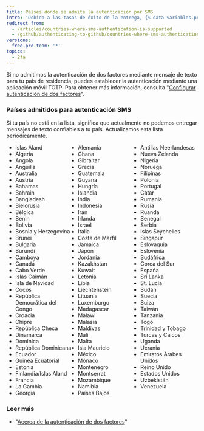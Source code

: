 ```yaml
---
title: Países donde se admite la autenticación por SMS
intro: 'Debido a las tasas de éxito de la entrega, {% data variables.product.product_name %} solo admite autenticación de dos factores mediante SMS para determinados países.'
redirect_from:
  - /articles/countries-where-sms-authentication-is-supported
  - /github/authenticating-to-github/countries-where-sms-authentication-is-supported
versions:
  free-pro-team: '*'
topics:
  - 2fa
---
```

Si no admitimos la autenticación de dos factores mediante mensaje de texto para tu país de residencia, puedes establecer la autenticación mediante una aplicación móvil TOTP. Para obtener más información, consulta "[Configurar autenticación de dos factores](/articles/configuring-two-factor-authentication)".

### Países admitidos para autenticación SMS

Si tu país no está en la lista, significa que actualmente no podemos entregar mensajes de texto confiables a tu país. Actualizamos esta lista periódicamente.

<ul style="-webkit-column-count: 3; -moz-column-count: 3; column-count: 3;">
<li>Islas Aland</li>
<li>Algeria</li>
<li>Angola</li>
<li>Anguilla</li>
<li>Australia</li>
<li>Austria</li>
<li>Bahamas</li>
<li>Bahrain</li>
<li>Bangladesh</li>
<li>Bielorusia</li>
<li>Bélgica</li>
<li>Benin</li>
<li>Bolivia</li>
<li>Bosnia y Herzegovina</li>
<li>Brunei</li>
<li>Bulgaria</li>
<li>Burundi</li>
<li>Camboya</li>
<li>Canadá</li>
<li>Cabo Verde</li>
<li>Islas Caimán</li>
<li>Isla de Navidad</li>
<li>Cocos</li>
<li>República Democrática del Congo</li>
<li>Croacia</li>
<li>Chipre</li>
<li>República Checa</li>
<li>Dinamarca</li>
<li>Dominica</li>
<li>República Dominicana</li>
<li>Ecuador</li>
<li>Guinea Ecuatorial</li>
<li>Estonia</li>
<li>Finlandia/Islas Aland</li>
<li>Francia</li>
<li>La Gambia</li>
<li>Georgia</li>
<li>Alemania</li>
<li>Ghana</li>
<li>Gibraltar</li>
<li>Grecia</li>
<li>Guatemala</li>
<li>Guyana</li>
<li>Hungría</li>
<li>Islandia</li>
<li>India</li>
<li>Indonesia</li>
<li>Irán</li>
<li>Irlanda</li>
<li>Israel</li>
<li>Italia</li>
<li>Costa de Marfil</li>
<li>Jamaica</li>
<li>Japón</li>
<li>Jordania</li>
<li>Kazakhstan</li>
<li>Kuwait</li>
<li>Letonia</li>
<li>Libia</li>
<li>Liechtenstein</li>
<li>Lituania</li>
<li>Luxemburgo</li>
<li>Madagascar</li>
<li>Malawi</li>
<li>Malasia</li>
<li>Maldivas</li>
<li>Mali</li>
<li>Malta</li>
<li>Isla Mauricio</li>
<li>México</li>
<li>Mónaco</li>
<li>Montenegro</li>
<li>Montserrat</li>
<li>Mozambique</li>
<li>Namibia</li>
<li>Países Bajos</li>
<li>Antillas Neerlandesas</li>
<li>Nueva Zelanda</li>
<li>Nigeria</li>
<li>Noruega</li>
<li>Filipinas</li>
<li>Polonia</li>
<li>Portugal</li>
<li>Catar</li>
<li>Rumania</li>
<li>Rusia</li>
<li>Ruanda</li>
<li>Senegal</li>
<li>Serbia</li>
<li>Islas Seychelles</li>
<li>Singapur</li>
<li>Eslovaquia</li>
<li>Eslovenia</li>
<li>Sudáfrica</li>
<li>Corea del Sur</li>
<li>España</li>
<li>Sri Lanka</li>
<li>St. Lucía</li>
<li>Sudán</li>
<li>Suecia</li>
<li>Suiza</li>
<li>Taiwán</li>
<li>Tanzania</li>
<li>Togo</li>
<li>Trinidad y Tobago</li>
<li>Turcas y Caicos</li>
<li>Uganda</li>
<li>Ucrania</li>
<li>Emiratos Árabes Unidos</li>
<li>Reino Unido</li>
<li>Estados Unidos</li>
<li>Uzbekistán</li>
<li>Venezuela</li>
</ul>

### Leer más

- "[Acerca de la autenticación de dos factores](/articles/about-two-factor-authentication)"
